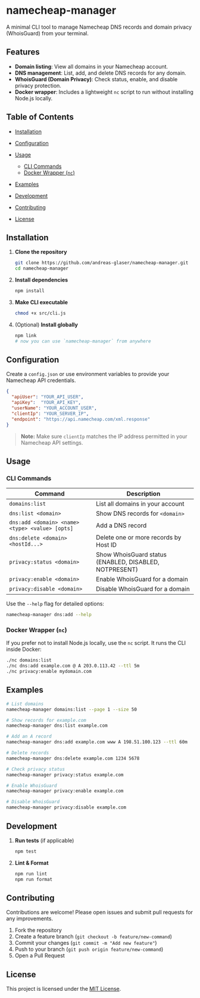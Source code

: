 <!-- path: README.md -->

# namecheap-manager

A minimal CLI tool to manage Namecheap DNS records and domain privacy (WhoisGuard) from your terminal.

## Features

* **Domain listing**: View all domains in your Namecheap account.
* **DNS management**: List, add, and delete DNS records for any domain.
* **WhoisGuard (Domain Privacy)**: Check status, enable, and disable privacy protection.
* **Docker wrapper**: Includes a lightweight `nc` script to run without installing Node.js locally.

## Table of Contents

* [Installation](#installation)
* [Configuration](#configuration)
* [Usage](#usage)

    * [CLI Commands](#cli-commands)
    * [Docker Wrapper (`nc`)](#docker-wrapper-nc)
* [Examples](#examples)
* [Development](#development)
* [Contributing](#contributing)
* [License](#license)

## Installation

1. **Clone the repository**

   ```bash
   git clone https://github.com/andreas-glaser/namecheap-manager.git
   cd namecheap-manager
   ```

2. **Install dependencies**

   ```bash
   npm install
   ```

3. **Make CLI executable**

   ```bash
   chmod +x src/cli.js
   ```

4. (Optional) **Install globally**

   ```bash
   npm link
   # now you can use `namecheap-manager` from anywhere
   ```

## Configuration

Create a `config.json` or use environment variables to provide your Namecheap API credentials.

```json
{
  "apiUser": "YOUR_API_USER",
  "apiKey":  "YOUR_API_KEY",
  "userName": "YOUR_ACCOUNT_USER",
  "clientIp": "YOUR_SERVER_IP",
  "endpoint": "https://api.namecheap.com/xml.response"
}
```

> **Note:** Make sure `clientIp` matches the IP address permitted in your Namecheap API settings.

## Usage

### CLI Commands

| Command                                         | Description                                            |
| ----------------------------------------------- | ------------------------------------------------------ |
| `domains:list`                                  | List all domains in your account                       |
| `dns:list <domain>`                             | Show DNS records for `<domain>`                        |
| `dns:add <domain> <name> <type> <value> [opts]` | Add a DNS record                                       |
| `dns:delete <domain> <hostId...>`               | Delete one or more records by Host ID                  |
| `privacy:status <domain>`                       | Show WhoisGuard status (ENABLED, DISABLED, NOTPRESENT) |
| `privacy:enable <domain>`                       | Enable WhoisGuard for a domain                         |
| `privacy:disable <domain>`                      | Disable WhoisGuard for a domain                        |

Use the `--help` flag for detailed options:

```bash
namecheap-manager dns:add --help
```

### Docker Wrapper (`nc`)

If you prefer not to install Node.js locally, use the `nc` script. It runs the CLI inside Docker:

```bash
./nc domains:list
./nc dns:add example.com @ A 203.0.113.42 --ttl 5m
./nc privacy:enable mydomain.com
```

## Examples

```bash
# List domains
namecheap-manager domains:list --page 1 --size 50

# Show records for example.com
namecheap-manager dns:list example.com

# Add an A record
namecheap-manager dns:add example.com www A 198.51.100.123 --ttl 60m

# Delete records
namecheap-manager dns:delete example.com 1234 5678

# Check privacy status
namecheap-manager privacy:status example.com

# Enable WhoisGuard
namecheap-manager privacy:enable example.com

# Disable WhoisGuard
namecheap-manager privacy:disable example.com
```

## Development

1. **Run tests** (if applicable)

   ```bash
   npm test
   ```
2. **Lint & Format**

   ```bash
   npm run lint
   npm run format
   ```

## Contributing

Contributions are welcome! Please open issues and submit pull requests for any improvements.

1. Fork the repository
2. Create a feature branch (`git checkout -b feature/new-command`)
3. Commit your changes (`git commit -m "Add new feature"`)
4. Push to your branch (`git push origin feature/new-command`)
5. Open a Pull Request

## License

This project is licensed under the [MIT License](LICENSE).
